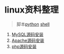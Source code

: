 # linux资料整理
>脚本[python](./python) [shell](./shell)

1. [MySQL源码安装](./Note/mysql.md)
2. [Apache源码安装](./Note/apache.md)
3. [php源码安装](./Note/php.md)
